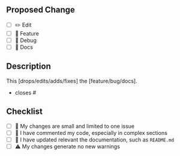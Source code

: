 <!-- 
Please, go through these steps before you submit a PR
IMPORTANT: Please review the [CONTRIBUTING.md](../CONTRIBUTING.md) file for detailed contributing guidelines
-->

## Proposed Change

<!--
Choose one type of change, remove all others.
-->

- [ ] ✏️ Edit
- [ ] 🚀 Feature
- [ ] 👾 Debug
- [ ] 📝 Docs

## Description
This [drops/edits/adds/fixes] the [feature/bug/docs].

<!--
Include a list of breaking changes, deprecations, and migration instructions.

- `BREAKS` **Feature:** No longer supported.
- `DEPRECATES` **Feature:** Will no longer be supported. 
- `NOTICE` **Migration:** May/Must do something to keep data.
-->

- closes #<!-- Issue # here -->

<!--
## Quality Check
Add steps for navigating to the proposed change and what to expect once there.

1. Go to...
2. Select...
3. Scroll to...
-->

<!-- 
### Screenshots & Recordings
Visual changes require screenshots -->

## Checklist

- [ ] 📌 My changes are small and limited to one issue
- [ ] 🧩 I have commented my code, especially in complex sections
- [ ] 📜 I have updated relevant the documentation, such as `README.md`
- [ ] ⚠️ My changes generate no new warnings

<!-- note: PRs with deleted or incomplete sections will be marked invalid -->
